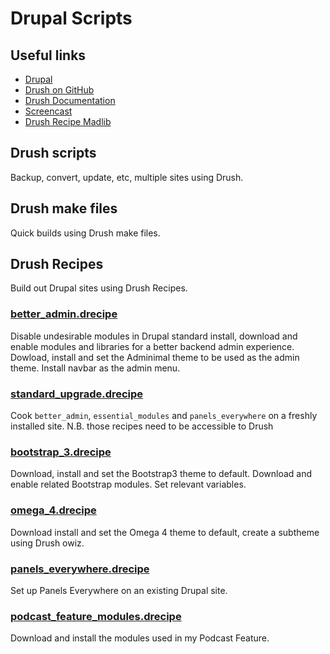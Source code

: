 # Drupal Scripts

## Useful links

* [Drupal](https://www.drupal.org/home)
* [Drush on GitHub](https://github.com/drush-ops/drush)
* [Drush Documentation](http://www.drush.org/en/master/)
* [Screencast](https://drupal.psu.edu/blog/post/delicious-drush-desserts)
* [Drush Recipe Madlib](https://drupal.psu.edu/blog/post/creating-drush-recipe-madlib)

## Drush scripts

Backup, convert, update, etc, multiple sites using Drush.

## Drush make files

Quick builds using Drush make files.

## Drush Recipes

Build out Drupal sites using Drush Recipes.

### [better_admin.drecipe](drush-recipes/better_admin.drecipe)

Disable undesirable modules in Drupal standard install, download and enable modules and libraries for a better backend admin experience. Dowload, install and set the Adminimal theme to be used as the admin theme. Install navbar as the admin menu.

### [standard_upgrade.drecipe](drush-recipes/standard_upgrade.drecipe)

Cook `better_admin`, `essential_modules` and `panels_everywhere` on a freshly installed site. N.B. those recipes need to be accessible to Drush

### [bootstrap_3.drecipe](drush-recipes/bootstrap_3.drecipe)

Download, install and set the Bootstrap3 theme to default. Download and enable related Bootstrap modules. Set relevant variables.

### [omega_4.drecipe](drush-recipes/omega_4.drecipe)

Download install and set the Omega 4 theme to default, create a subtheme using Drush owiz.

### [panels_everywhere.drecipe](drush-recipes/panels_everywhere.drecipe)

Set up Panels Everywhere on an existing Drupal site.

### [podcast_feature_modules.drecipe](drush-recipes/podcast_feature_modules.drecipe)

Download and install the modules used in my Podcast Feature.

